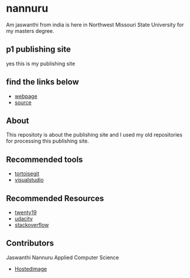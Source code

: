 # nannuru
Am jaswanthi from india is here in Northwest Missouri State University for my masters degree.
## p1 publishing site
yes this is my publishing site
## find the links below
- [webpage](https://github.com/JaswanthiNannuru)
- [source](https://github.com/JaswanthiNannuru/working-with-markdown)
## About
This repositoty is about the publishing site and I used my old repositories for processing this publishing site.
## Recommended tools
- [tortoisegit](https://tortoisegit.org/)
- [visualstudio](https://code.visualstudio.com/)
## Recommended Resources
- [twenty19](http://www.twenty19.com/)
- [udacity](https://www.udacity.com/)
- [stackoverflow](https://stackoverflow.com/)
## Contributors
Jaswanthi Nannuru
Applied Computer Science
- [Hostedimage](https://upload.wikimedia.org/wikipedia/commons/5/5e/Authentic_Worcester-made_smiley_face%2C_Harvey_Ball.jpg)

